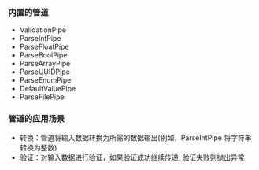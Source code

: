 ### 内置的管道

- ValidationPipe
- ParseIntPipe
- ParseFloatPipe
- ParseBoolPipe
- ParseArrayPipe
- ParseUUIDPipe
- ParseEnumPipe
- DefaultValuePipe
- ParseFilePipe

### 管道的应用场景

- 转换：管道将输入数据转换为所需的数据输出(例如，ParseIntPipe 将字符串转换为整数)
- 验证：对输入数据进行验证，如果验证成功继续传递; 验证失败则抛出异常
